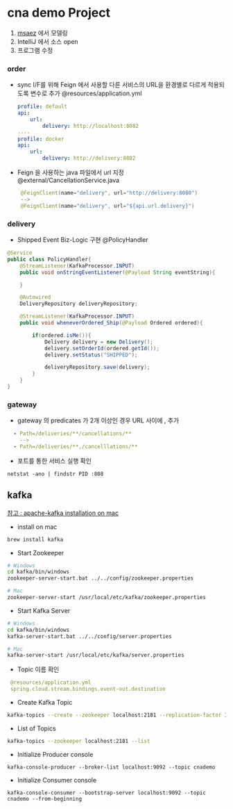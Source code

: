 # cna demo Project

1. [msaez](http://msaez.io) 에서 모델링
2. IntelliJ 에서 소스 open
3. 프로그램 수정

### order 
- sync I/F를 위해 Feign 에서 사용할 다른 서비스의 URL을 환경별로 다르게 적용되도록 변수로 추가
    @resources/application.yml
    ```yaml
    profile: default
    api:
        url:
            delivery: http://localhost:8082
    ----
    profile: docker
    api:
        url:
            delivery: http://delivery:8082
    ```
* Feign 을 사용하는 java 파일에서 url 지정
   @external/CancellationService.java
   ```java
    @FeignClient(name="delivery", url="http://delivery:8080")
    -->
    @FeignClient(name="delivery", url="${api.url.delivery}") 
   ```

### delivery
 * Shipped Event Biz-Logic 구현
 @PolicyHandler
```java
@Service
public class PolicyHandler{
    @StreamListener(KafkaProcessor.INPUT)
    public void onStringEventListener(@Payload String eventString){

    }

    @Autowired
    DeliveryRepository deliveryRepository;

    @StreamListener(KafkaProcessor.INPUT)
    public void wheneverOrdered_Ship(@Payload Ordered ordered){

        if(ordered.isMe()){
            Delivery delivery = new Delivery();
            delivery.setOrderId(ordered.getId());
            delivery.setStatus("SHIPPED");

            deliveryRepository.save(delivery);
        }
    }
}
```
  
### gateway
  - gateway 의 predicates 가 2개 이상인 경우 URL 사이에 , 추가
  ```yaml
    - Path=/deliveries/**/cancellations/** 
      --> 
    - Path=/deliveries/**,/cancelllations/**
  ```
  - 포트를 통한 서비스 실행 확인
  ```
  netstat -ano | findstr PID :808
  ```


## kafka
[참고 : apache-kafka installation on mac](https://medium.com/@Ankitthakur/apache-kafka-installation-on-mac-using-homebrew-a367cdefd273)
* install on mac
```sh
brew install kafka
```

* Start Zookeeper
```sh
# Windows
cd kafka/bin/windows
zookeeper-server-start.bat ../../config/zookeeper.properties

# Mac
zookeeper-server-start /usr/local/etc/kafka/zookeeper.properties
```

* Start Kafka Server
```sh
# Windows
cd kafka/bin/windows
kafka-server-start.bat ../../config/server.properties

# Mac
kafka-server-start /usr/local/etc/kafka/server.properties
```
* Topic 이름 확인
```yaml
 @resources/application.yml
 spring.cloud.stream.bindings.event-out.destination
```
* Create Kafka Topic
```sh
kafka-topics --create --zookeeper localhost:2181 --replication-factor 1 --partitions 1 --topic cnademo
```

* List of Topics
```sh
kafka-topics --zookeeper localhost:2181 --list
```

* Initialize Producer console
```
kafka-console-producer --broker-list localhost:9092 --topic cnademo
```

* Initialize Consumer console
```
kafka-console-consumer --bootstrap-server localhost:9092 --topic cnademo --from-beginning
```
